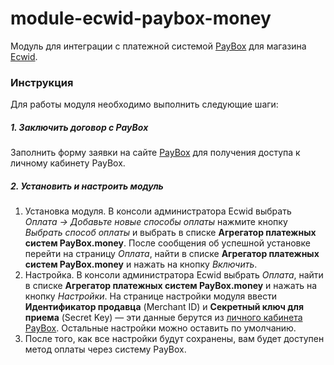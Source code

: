 # module-ecwid-paybox-money
  
Модуль для интеграции с платежной системой [PayBox](http://paybox.money) для магазина [Ecwid](https://www.ecwid.com/).  
  
### Инструкция  
  
Для работы модуля необходимо выполнить следующие шаги:  
  
##### 1. Заключить договор с PayBox  
  
Заполнить форму заявки на сайте [PayBox](http://paybox.money) для получения доступа к личному кабинету PayBox.  
  
##### 2. Установить и настроить модуль
 
1. Установка модуля. В консоли администратора Ecwid выбрать *Оплата &rarr; Добавьте новые способы оплаты* нажмите кнопку *Выбрать способ оплаты* и выбрать в списке **Агрегатор платежных систем PayBox.money**.
После сообщения об успешной установке перейти на страницу *Оплата*, найти в списке **Агрегатор платежных систем PayBox.money** и нажать на кнопку *Включить*.  
2. Настройка. В консоли администратора Ecwid выбрать *Оплата*, найти в списке **Агрегатор платежных систем PayBox.money** и нажать на кнопку *Настройки*. 
На странице настройки модуля ввести **Идентификатор продавца** (Merchant ID) и **Секретный ключ для приема** (Secret Key) &mdash; эти данные берутся из [личного кабинета PayBox](https://my.paybox.money). Остальные настройки можно оставить по умолчанию.
3. После того, как все настройки будут сохранены, вам будет доступен метод оплаты через систему PayBox.  

